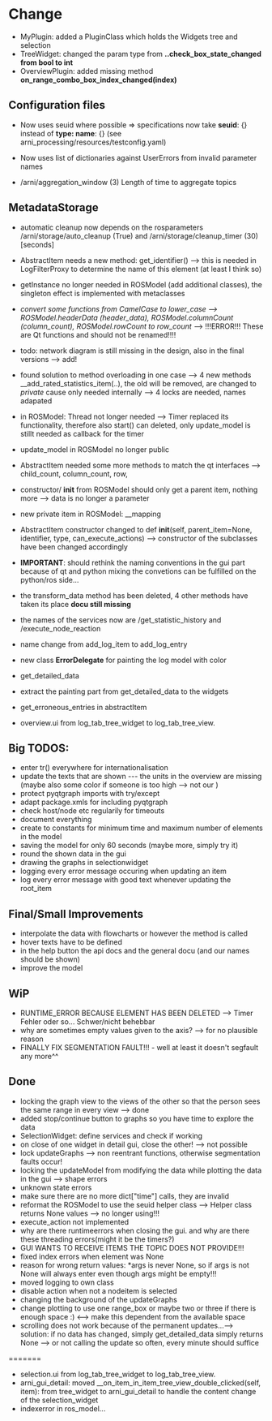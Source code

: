 Change
===

* MyPlugin: added a PluginClass which holds the Widgets tree and selection
* TreeWidget: changed the param type from **..check_box_state_changed from bool to int**
* OverviewPlugin: added missing method **on_range_combo_box_index_changed(index)**

## Configuration files
* Now uses seuid where possible
=> specifications now take **seuid**: {} instead of **type: name**: {} (see arni_processing/resources/testconfig.yaml)
* Now uses list of dictionaries against UserErrors from invalid parameter names

* /arni/aggregation_window (3) Length of time to aggregate topics

## MetadataStorage
* automatic cleanup now depends on the rosparameters /arni/storage/auto_cleanup (True) and /arni/storage/cleanup_timer (30)[seconds]


* AbstractItem needs a new method: get_identifier() --> this is needed in LogFilterProxy to determine the name of this element (at least I think so)
* getInstance no longer needed in ROSModel (add additional classes), the singleton effect is implemented with metaclasses
* *convert some functions from CamelCase to lower_case --> ROSModel.headerData (header_data), ROSModel.columnCount (column_count), ROSModel.rowCount to row_count* --> !!!ERROR!!! These are Qt functions and should not be renamed!!!!
* todo: network diagram is still missing in the design, also in the final versions --> add!
* found solution to method overloading in one case --> 4 new methods __add_rated_statistics_item(..), the old will be removed, are changed to *private* cause only needed internally --> 4 locks are needed, names adapated
* in ROSModel: Thread not longer needed --> Timer replaced its functionality, therefore also start() can deleted, only update_model is stillt needed as callback for the timer
* update_model in ROSModel no longer public
* AbstractItem needed some more methods to match the qt interfaces --> child_count, column_count, row, 
* constructor/ __init__ from ROSModel should only get a parent item, nothing more --> data is no longer a parameter
* new private item in ROSModel: __mapping
* AbstractItem constructor changed to def __init__(self, parent_item=None, identifier, type, can_execute_actions) --> constructor of the subclasses have been changed accordingly
*  **IMPORTANT**: should rethink the naming conventions in the gui part because of qt and python mixing the convetions can be fulfilled on the python/ros side...
* the transform_data method has been deleted, 4 other methods have taken its place **docu still missing**
* the names of the services now are /get_statistic_history and /execute_node_reaction
* name change from add_log_item to add_log_entry
* new class **ErrorDelegate** for painting the log model with color
* get_detailed_data 
* extract the painting part from get_detailed_data to the widgets
* get_erroneous_entries in abstractItem
* overview.ui from log_tab_tree_widget to log_tab_tree_view.

## Big TODOS:

* enter tr() everywhere for internationalisation
* update the texts that are shown  --- the units in the overview are missing (maybe also some color if someone is too high --> not our )
* protect pyqtgraph imports with try/except
* adapt package.xmls for including pyqtgraph
* check host/node etc regularily for timeouts
* document everything
* create to constants for minimum time and maximum number of elements in the model
* saving the model for only 60 seconds (maybe more, simply try it)
* round the shown data in the gui
* drawing the graphs in selectionwidget
* logging every error message occuring when updating an item
* log every error message with good text whenever updating the root_item

## Final/Small Improvements
* interpolate the data with flowcharts or however the method is called
* hover texts have to be defined
* in the help button the api docs and the general docu (and our names should be shown)
* improve the model 



## WiP
* RUNTIME_ERROR BECAUSE ELEMENT HAS BEEN DELETED --> Timer Fehler oder so... Schwer/nicht behebbar
* why are sometimes empty values given to the axis? --> for no plausible reason
* FINALLY FIX SEGMENTATION FAULT!!! - well at least it doesn't segfault any more^^

## Done
* locking the graph view to the views of the other so that the person sees the same range in every view --> done
* added stop/continue button to graphs so you have time to explore the data
* SelectionWidget: define services and check if working
* on close of one widget in detail gui, close the other! --> not possible
* lock updateGraphs --> non reentrant functions, otherwise segmentation faults occur!
* locking the updateModel from modifying the data while plotting the data in the gui --> shape errors
* unknown state errors
* make sure there are no more dict["time"] calls, they are invalid
* reformat the ROSModel to use the seuid helper class --> Helper class returns None values --> no longer using!!!
* execute_action not implemented
* why are there runtimeerrors when closing the gui. and why are there these threading errors(might it be the timers?)
* GUI WANTS TO RECEIVE ITEMS THE TOPIC DOES NOT PROVIDE!!!
* fixed index errors when element was None
* reason for wrong return values: *args is never None, so if args is not None will always enter even though args might be empty!!!
* moved logging to own class
* disable action when not a nodeitem is selected
* changing the background of the updateGraphs
* change plotting to use one range_box or maybe two or three if there is enough space :) <--> make this dependent from the available space
* scrolling does not work because of the permanent updates...--> solution: if no data has changed, simply get_detailed_data simply returns None --> or not calling the update so often, every minute should suffice


=======
* selection.ui from log_tab_tree_widget to log_tab_tree_view.
* arni_gui_detail: moved __on_item_in_item_tree_view_double_clicked(self, item): from tree_widget to arni_gui_detail to handle the content change of the selection_widget
* indexerror in ros_model...